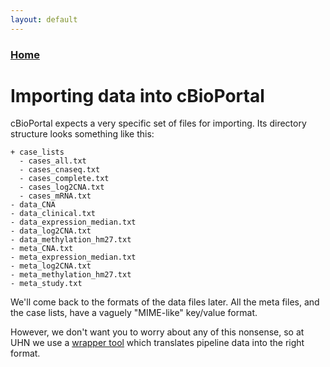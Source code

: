 ```yaml
---
layout: default
---
```


### [Home](../)

# Importing data into cBioPortal

cBioPortal expects a very specific set of files for importing. Its directory structure looks something like this:

```
+ case_lists
  - cases_all.txt
  - cases_cnaseq.txt
  - cases_complete.txt
  - cases_log2CNA.txt
  - cases_mRNA.txt
- data_CNA
- data_clinical.txt
- data_expression_median.txt
- data_log2CNA.txt
- data_methylation_hm27.txt
- meta_CNA.txt
- meta_expression_median.txt
- meta_log2CNA.txt
- meta_methylation_hm27.txt
- meta_study.txt
```

We'll come back to the formats of the data files later. All the meta files, and the case lists, have a vaguely "MIME-like" key/value format.

However, we don't want you to worry about any of this nonsense, so at UHN we use a [wrapper tool](https://github.com/pughlab/import_wrapper) which translates pipeline data into the right format.
